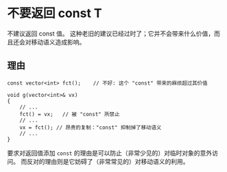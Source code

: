 <h1>不要返回 const T</h1>

不建议返回 const 值。 这种老旧的建议已经过时了；它并不会带来什么价值，而且还会对移动语义造成影响。

<h2>理由</h2>

    const vector<int> fct();    // 不好: 这个 "const" 带来的麻烦超过其价值

    void g(vector<int>& vx)
    {
        // ...
        fct() = vx;   // 被 "const" 所禁止
        // ...
        vx = fct(); // 昂贵的复制："const" 抑制掉了移动语义
        // ...
    }

要求对返回值添加 `const` 的理由是可以防止（非常少见的）对临时对象的意外访问。 而反对的理由则是它妨碍了（非常常见的）对移动语义的利用。